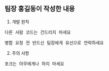 ## 팀장 홍길동이 작성한 내용

1. 개발 원칙
<pre>다른 사람 코드는 건드리지 마세요</pre>
<pre>병합 요청 전 반드신 팀장에게 유선으로 연락하세요</pre>

2. 주의 사항
<pre>포크는 아무에게나 하지 마세요</pre>
